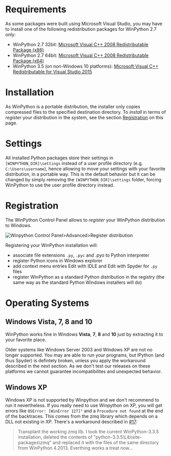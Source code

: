 # Requirements

As some packages were built using Microsoft Visual Studio, you may have to install one of the following redistribution packages for WinPython 2.7 only:

- WinPython 2.7 32bit: [Microsoft Visual C++ 2008 Redistributable Package (x86)](http://www.microsoft.com/en-us/download/details.aspx?id=29)
- WinPython 2.7 64bit: [Microsoft Visual C++ 2008 Redistributable Package (x64)](http://www.microsoft.com/en-us/download/details.aspx?id=15336)
- WinPython 3.5 (on non-Windows 10 platforms): [Microsoft Visual C++ Redistributable for Visual Studio 2015](https://www.microsoft.com/en-us/download/details.aspx?id=49984)

# Installation

As WinPython is a portable distribution, the installer only copies compressed files to the specified destination directory. To *install* in terms of *register* your distribution in the system, see the section [Registration](#Registration) on this page.

# Settings

All installed Python packages store their settings in `[WINPYTHON_DIR]\settings` instead of a user profile directory (e.g. `C:\Users\username`), hence allowing to move your settings with your favorite distribution, in a portable way. This is the default behavior but it can be changed by simply removing the `[WINPYTHON_DIR]\settings` folder, forcing WinPython to use the user profile directory instead. 

# Registration

The WinPython Control Panel allows to *register* your WinPython distribution to Windows.

![Winpython Control Panel>Advanced>Register distribution](https://winpython.github.io/images/wpcp_register_2741.png)

Registering your WinPython installation will:

- associate file extensions `.py`, `.pyc` and .pyo to Python interpreter
- register Python icons in Windows explorer
- add context menu entries Edit with IDLE and Edit with Spyder for `.py` files
- register WinPython as a standard Python distribution in the registry (the same way as the standard Python Windows installers will do)


# Operating Systems

## Windows Vista, 7, 8 and 10

WinPython works fine in Windows **Vista**, **7**, **8** and **10** just by extracting it to your favorite place.

Older systems like Windows Server 2003 and Windows XP are not no longer supported. You may are able to run your programs, but IPython (and thus Spyder) is defintely broken, unless you apply the workaround described in the next section. As we don't test our releases on these platforms we cannot guarantee incompatibilites and unexpected behavior.

## Windows XP

Windows XP is not supported by Winpython and we don't recommend to run it nevertheless. If you really need to use Winpython on XP, you will get errors like `OSError: [WinError 127]"` and a `Procedure not found` at the end of the backtraces. This comes from the zmq library which depends on a DLL not existing in XP. There's a workaround described in [#17](https://github.com/winpython/winpython/issues/17):

> Transplant the working zmq lib. I took the current WinPython-3.3.5 installation, deleted the contents of "python-3.3.5\Lib\site-packages\zmq" and replaced it with the files of the same directory from WinPython 4.2013. Everthing works a treat now...